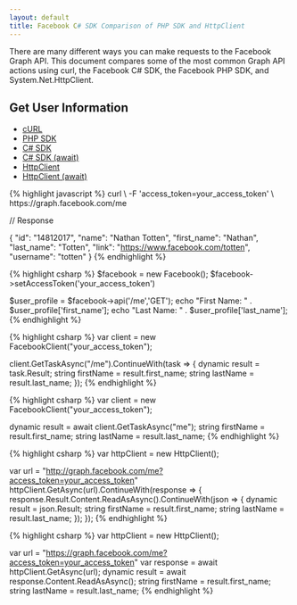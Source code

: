 ```yaml
---
layout: default
title: Facebook C# SDK Comparison of PHP SDK and HttpClient
---
```


There are many different ways you can make requests to the Facebook Graph API. This document compares some of the most common Graph API actions using curl, the Facebook C# SDK, the Facebook PHP SDK, and System.Net.HttpClient.

## Get User Information

<ul class="nav nav-tabs">
 	<li class="active"><a href="#curlA" data-toggle="tab">cURL</a></li>
	<li><a href="#phpA" data-toggle="tab">PHP SDK</a></li>
	<li><a href="#csharp4A" data-toggle="tab">C# SDK</a></li>
	<li><a href="#csharp45A" data-toggle="tab">C# SDK (await)</a></li>
	<li><a href="#httpclient4A" data-toggle="tab">HttpClient</a></li>
	<li><a href="#httpclient45A" data-toggle="tab">HttpClient (await)</a></li>
</ul>
 
<div class="tab-content">
	<div class="curl-1 active">
{% highlight javascript %}
curl \
	-F 'access_token=your_access_token' \
	https://graph.facebook.com/me

// Response

{
	"id": "14812017", 
	"name": "Nathan Totten", 
	"first_name": "Nathan", 
	"last_name": "Totten", 
	"link": "https://www.facebook.com/totten", 
	"username": "totten"
}
{% endhighlight %}
	</div>
	<div class="php-1">
{% highlight csharp %}
$facebook = new Facebook();
$facebook->setAccessToken('your_access_token')

$user_profile = $facebook->api('/me','GET');
echo "First Name: " . $user_profile['first_name'];
echo "Last Name: " . $user_profile['last_name'];
{% endhighlight %}
	</div>
	<div class="csharp4-1">
{% highlight csharp %}
var client = new FacebookClient("your_access_token");

client.GetTaskAsync("/me").ContinueWith(task =>
{
	dynamic result = task.Result;
	string firstName = result.first_name;
	string lastName = result.last_name;
});
{% endhighlight %}
	</div>
	<div class="csharp45-1">
{% highlight csharp %}
var client = new FacebookClient("your_access_token");

dynamic result = await client.GetTaskAsync("me");
string firstName = result.first_name;
string lastName = result.last_name;
{% endhighlight %}
	</div>
	<div class="httpclient45-1">
{% highlight csharp %}
var httpClient = new HttpClient();

var url = "http://graph.facebook.com/me?access_token=your_access_token"
httpClient.GetAsync(url).ContinueWith(response =>
{
		response.Result.Content.ReadAsAsync<JsonObject>().ContinueWith(json =>
		{
				dynamic result = json.Result;
				string firstName = result.first_name;
				string lastName = result.last_name;
		});
});
{% endhighlight %}
	</div>
	<div class="httpclient45-1">
{% highlight csharp %}
var httpClient = new HttpClient();

var url = "https://graph.facebook.com/me?access_token=your_access_token"
var response = await httpClient.GetAsync(url);
dynamic result = await response.Content.ReadAsAsync<JsonObject>();
string firstName = result.first_name;
string lastName = result.last_name;
{% endhighlight %}
	</div>
</div>












</div>